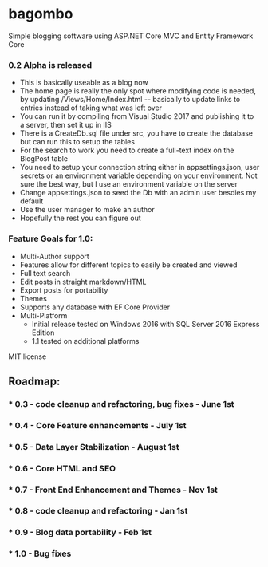 # bagombo

Simple blogging software using ASP.NET Core MVC and Entity Framework Core

### 0.2 Alpha is released
* This is basically useable as a blog now
* The home page is really the only spot where modifying code is needed, by updating /Views/Home/Index.html -- basically to update links to entries instead of taking what was left over
* You can run it by compiling from Visual Studio 2017 and publishing it to a server, then set it up in IIS
* There is a CreateDb.sql file under src, you have to create the database but can run this to setup the tables
* For the search to work you need to create a full-text index on the BlogPost table
* You need to setup your connection string either in appsettings.json, user secrets or an environment variable depending on your environment.  Not sure the best way, but I use an environment variable on the server
* Change appsettings.json to seed the Db with an admin user besdies my default
* Use the user manager to make an author
* Hopefully the rest you can figure out

### Feature Goals for 1.0:
* Multi-Author support
* Features allow for different topics to easily be created and viewed
* Full text search
* Edit posts in straight markdown/HTML
* Export posts for portability
* Themes
* Supports any database with EF Core Provider
* Multi-Platform
    * Initial release tested on Windows 2016 with SQL Server 2016 Express Edition
	* 1.1 tested on additional platforms

MIT license

## Roadmap:
### * 0.3 - code cleanup and refactoring, bug fixes - June 1st
### * 0.4 - Core Feature enhancements - July 1st
### * 0.5 - Data Layer Stabilization - August 1st
### * 0.6 - Core HTML and SEO 
### * 0.7 - Front End Enhancement and Themes - Nov 1st
### * 0.8 - code cleanup and refactoring - Jan 1st
### * 0.9 - Blog data portability - Feb 1st
### * 1.0 - Bug fixes




